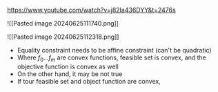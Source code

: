 https://www.youtube.com/watch?v=j82Ia436DYY&t=2476s

![[Pasted image 20240625111740.png]]


![[Pasted image 20240625112318.png]]

- Equality constraint needs to be affine constraint (can't be quadratic)
- Where $f_{0} ... f_{m}$ are convex functions, feasible set is convex, and the objective function is convex as well
- On the other hand, it may be not true
- If tour feasible set and object function are convex, 

